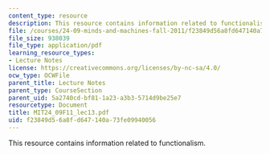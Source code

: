 ```yaml
---
content_type: resource
description: This resource contains information related to functionalism.
file: /courses/24-09-minds-and-machines-fall-2011/f23849d56a8fd647140a73fe09940056_MIT24_09F11_lec13.pdf
file_size: 938039
file_type: application/pdf
learning_resource_types:
- Lecture Notes
license: https://creativecommons.org/licenses/by-nc-sa/4.0/
ocw_type: OCWFile
parent_title: Lecture Notes
parent_type: CourseSection
parent_uid: 5a2740cd-bf81-1a23-a3b3-5714d9be25e7
resourcetype: Document
title: MIT24_09F11_lec13.pdf
uid: f23849d5-6a8f-d647-140a-73fe09940056
---
```

This resource contains information related to functionalism.